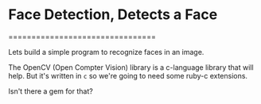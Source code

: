 # Face Detection, Detects a Face
================================

Lets build a simple program to recognize faces in an image.

The OpenCV (Open Compter Vision) library is a c-language library that will help.  But it's written in `c` so we're going to need some ruby-c extensions.

Isn't there a gem for that?
